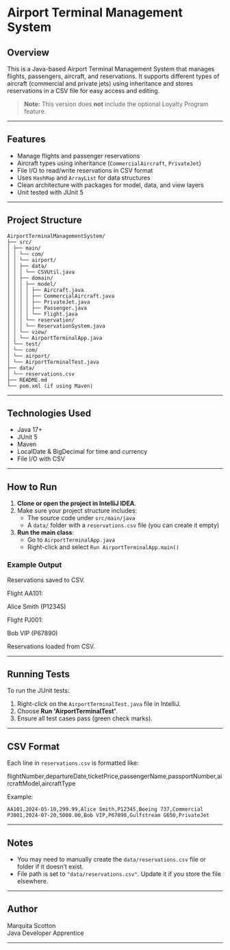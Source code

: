 # Airport Terminal Management System

## Overview

This is a Java-based Airport Terminal Management System that manages flights, passengers, aircraft, and reservations. It supports different types of aircraft (commercial and private jets) using inheritance and stores reservations in a CSV file for easy access and editing.

> **Note:** This version does **not** include the optional Loyalty Program feature.

---

## Features

- Manage flights and passenger reservations
- Aircraft types using inheritance (`CommercialAircraft`, `PrivateJet`)
- File I/O to read/write reservations in CSV format
- Uses `HashMap` and `ArrayList` for data structures
- Clean architecture with packages for model, data, and view layers
- Unit tested with JUnit 5

---

## Project Structure
```
AirportTerminalManagementSystem/
├── src/
│ ├── main/
│ │ └── com/
│ │ └── airport/
│ │ ├── data/
│ │ │ └── CSVUtil.java
│ │ ├── domain/
│ │ │ ├── model/
│ │ │ │ ├── Aircraft.java
│ │ │ │ ├── CommercialAircraft.java
│ │ │ │ ├── PrivateJet.java
│ │ │ │ ├── Passenger.java
│ │ │ │ └── Flight.java
│ │ │ └── reservation/
│ │ │ └── ReservationSystem.java
│ │ └── view/
│ │ └── AirportTerminalApp.java
│ └── test/
│ └── com/
│ └── airport/
│ └── AirportTerminalTest.java
├── data/
│ └── reservations.csv
├── README.md
└── pom.xml (if using Maven)
```


---

## Technologies Used

- Java 17+
- JUnit 5
- Maven
- LocalDate & BigDecimal for time and currency
- File I/O with CSV

---

## How to Run

1. **Clone or open the project in IntelliJ IDEA**.
2. Make sure your project structure includes:
    - The source code under `src/main/java`
    - A `data/` folder with a `reservations.csv` file (you can create it empty)
3. **Run the main class**:
    - Go to `AirportTerminalApp.java`
    - Right-click and select `Run AirportTerminalApp.main()`

### Example Output
Reservations saved to CSV.

Flight AA101:

Alice Smith (P12345)

Flight PJ001:

Bob VIP (P67890)

Reservations loaded from CSV.

---

## Running Tests

To run the JUnit tests:

1. Right-click on the `AirportTerminalTest.java` file in IntelliJ.
2. Choose **Run 'AirportTerminalTest'**.
3. Ensure all test cases pass (green check marks).

---

## CSV Format

Each line in `reservations.csv` is formatted like:

flightNumber,departureDate,ticketPrice,passengerName,passportNumber,aircraftModel,aircraftType


Example:
```
AA101,2024-05-10,299.99,Alice Smith,P12345,Boeing 737,Commercial
PJ001,2024-07-20,5000.00,Bob VIP,P67890,Gulfstream G650,PrivateJet
```

---

## Notes

- You may need to manually create the `data/reservations.csv` file or folder if it doesn’t exist.
- File path is set to `"data/reservations.csv"`. Update it if you store the file elsewhere.

---

## Author

Marquita Scotton  
Java Developer Apprentice

---
